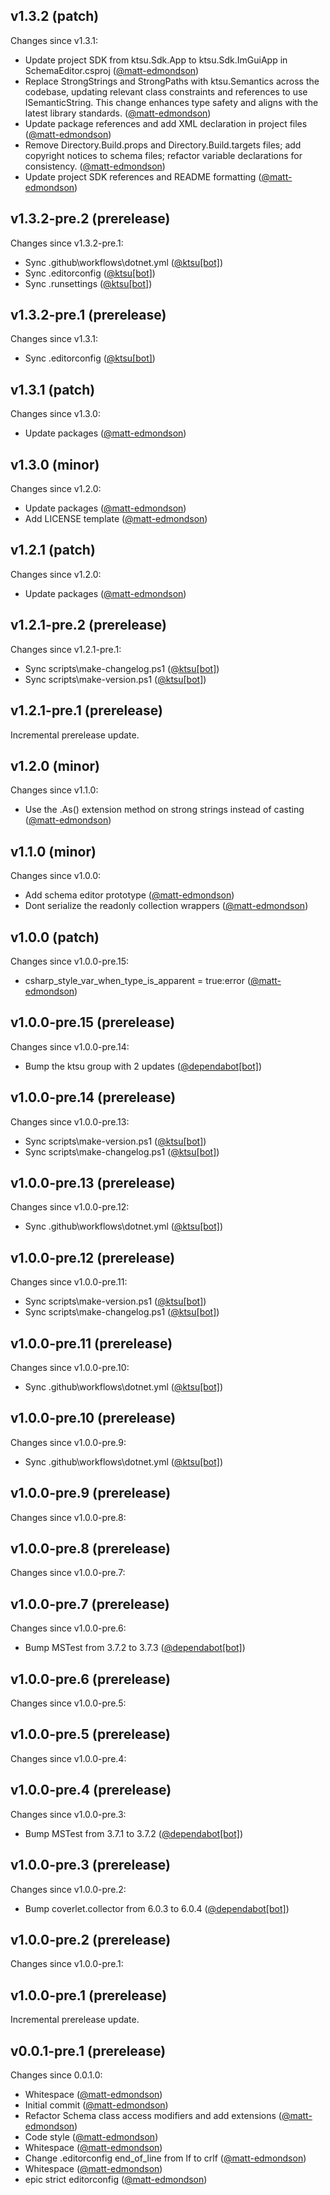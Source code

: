 ## v1.3.2 (patch)

Changes since v1.3.1:

- Update project SDK from ktsu.Sdk.App to ktsu.Sdk.ImGuiApp in SchemaEditor.csproj ([@matt-edmondson](https://github.com/matt-edmondson))
- Replace StrongStrings and StrongPaths with ktsu.Semantics across the codebase, updating relevant class constraints and references to use ISemanticString. This change enhances type safety and aligns with the latest library standards. ([@matt-edmondson](https://github.com/matt-edmondson))
- Update package references and add XML declaration in project files ([@matt-edmondson](https://github.com/matt-edmondson))
- Remove Directory.Build.props and Directory.Build.targets files; add copyright notices to schema files; refactor variable declarations for consistency. ([@matt-edmondson](https://github.com/matt-edmondson))
- Update project SDK references and README formatting ([@matt-edmondson](https://github.com/matt-edmondson))
## v1.3.2-pre.2 (prerelease)

Changes since v1.3.2-pre.1:

- Sync .github\workflows\dotnet.yml ([@ktsu[bot]](https://github.com/ktsu[bot]))
- Sync .editorconfig ([@ktsu[bot]](https://github.com/ktsu[bot]))
- Sync .runsettings ([@ktsu[bot]](https://github.com/ktsu[bot]))
## v1.3.2-pre.1 (prerelease)

Changes since v1.3.1:

- Sync .editorconfig ([@ktsu[bot]](https://github.com/ktsu[bot]))
## v1.3.1 (patch)

Changes since v1.3.0:

- Update packages ([@matt-edmondson](https://github.com/matt-edmondson))
## v1.3.0 (minor)

Changes since v1.2.0:

- Update packages ([@matt-edmondson](https://github.com/matt-edmondson))
- Add LICENSE template ([@matt-edmondson](https://github.com/matt-edmondson))
## v1.2.1 (patch)

Changes since v1.2.0:

- Update packages ([@matt-edmondson](https://github.com/matt-edmondson))
## v1.2.1-pre.2 (prerelease)

Changes since v1.2.1-pre.1:

- Sync scripts\make-changelog.ps1 ([@ktsu[bot]](https://github.com/ktsu[bot]))
- Sync scripts\make-version.ps1 ([@ktsu[bot]](https://github.com/ktsu[bot]))
## v1.2.1-pre.1 (prerelease)

Incremental prerelease update.
## v1.2.0 (minor)

Changes since v1.1.0:

- Use the .As() extension method on strong strings instead of casting ([@matt-edmondson](https://github.com/matt-edmondson))
## v1.1.0 (minor)

Changes since v1.0.0:

- Add schema editor prototype ([@matt-edmondson](https://github.com/matt-edmondson))
- Dont serialize the readonly collection wrappers ([@matt-edmondson](https://github.com/matt-edmondson))
## v1.0.0 (patch)

Changes since v1.0.0-pre.15:

- csharp_style_var_when_type_is_apparent = true:error ([@matt-edmondson](https://github.com/matt-edmondson))
## v1.0.0-pre.15 (prerelease)

Changes since v1.0.0-pre.14:

- Bump the ktsu group with 2 updates ([@dependabot[bot]](https://github.com/dependabot[bot]))
## v1.0.0-pre.14 (prerelease)

Changes since v1.0.0-pre.13:

- Sync scripts\make-version.ps1 ([@ktsu[bot]](https://github.com/ktsu[bot]))
- Sync scripts\make-changelog.ps1 ([@ktsu[bot]](https://github.com/ktsu[bot]))
## v1.0.0-pre.13 (prerelease)

Changes since v1.0.0-pre.12:

- Sync .github\workflows\dotnet.yml ([@ktsu[bot]](https://github.com/ktsu[bot]))
## v1.0.0-pre.12 (prerelease)

Changes since v1.0.0-pre.11:

- Sync scripts\make-version.ps1 ([@ktsu[bot]](https://github.com/ktsu[bot]))
- Sync scripts\make-changelog.ps1 ([@ktsu[bot]](https://github.com/ktsu[bot]))
## v1.0.0-pre.11 (prerelease)

Changes since v1.0.0-pre.10:

- Sync .github\workflows\dotnet.yml ([@ktsu[bot]](https://github.com/ktsu[bot]))
## v1.0.0-pre.10 (prerelease)

Changes since v1.0.0-pre.9:

- Sync .github\workflows\dotnet.yml ([@ktsu[bot]](https://github.com/ktsu[bot]))
## v1.0.0-pre.9 (prerelease)

Changes since v1.0.0-pre.8:
## v1.0.0-pre.8 (prerelease)

Changes since v1.0.0-pre.7:
## v1.0.0-pre.7 (prerelease)

Changes since v1.0.0-pre.6:

- Bump MSTest from 3.7.2 to 3.7.3 ([@dependabot[bot]](https://github.com/dependabot[bot]))
## v1.0.0-pre.6 (prerelease)

Changes since v1.0.0-pre.5:
## v1.0.0-pre.5 (prerelease)

Changes since v1.0.0-pre.4:
## v1.0.0-pre.4 (prerelease)

Changes since v1.0.0-pre.3:

- Bump MSTest from 3.7.1 to 3.7.2 ([@dependabot[bot]](https://github.com/dependabot[bot]))
## v1.0.0-pre.3 (prerelease)

Changes since v1.0.0-pre.2:

- Bump coverlet.collector from 6.0.3 to 6.0.4 ([@dependabot[bot]](https://github.com/dependabot[bot]))
## v1.0.0-pre.2 (prerelease)

Changes since v1.0.0-pre.1:
## v1.0.0-pre.1 (prerelease)

Incremental prerelease update.
## v0.0.1-pre.1 (prerelease)

Changes since 0.0.1.0:

- Whitespace ([@matt-edmondson](https://github.com/matt-edmondson))
- Initial commit ([@matt-edmondson](https://github.com/matt-edmondson))
- Refactor Schema class access modifiers and add extensions ([@matt-edmondson](https://github.com/matt-edmondson))
- Code style ([@matt-edmondson](https://github.com/matt-edmondson))
- Whitespace ([@matt-edmondson](https://github.com/matt-edmondson))
- Change .editorconfig end_of_line from lf to crlf ([@matt-edmondson](https://github.com/matt-edmondson))
- Whitespace ([@matt-edmondson](https://github.com/matt-edmondson))
- epic strict editorconfig ([@matt-edmondson](https://github.com/matt-edmondson))
